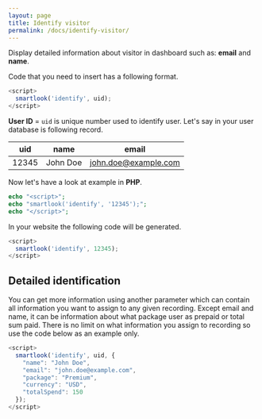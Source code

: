 ```yaml
---
layout: page
title: Identify visitor
permalink: /docs/identify-visitor/
---
```


Display detailed information about visitor in dashboard such as: **email** and **name**.

Code that you need to insert has a following format.

```javascript
<script>
  smartlook('identify', uid);
</script> 
```

**User ID** = `uid` is unique number used to identify user. Let's say in your user database is following record.

| uid | name | email |
|---|---|---|
| 12345 | John Doe | john.doe@example.com |

Now let's have a look at example in **PHP**.

```php
echo "<script>";
echo "smartlook('identify', '12345');";
echo "</script>";
```

In your website the following code will be generated.

```javascript
<script>
  smartlook('identify', 12345);
</script>
```

## Detailed identification

You can get more information using another parameter which can contain all information you want to assign to any given recording. Except email and name, it can be information about what package user as prepaid or total sum paid. There is no limit on what information you assign to recording so use the code below as an example only.

```javascript
<script>
  smartlook('identify', uid, {
    "name": "John Doe",
    "email": "john.doe@example.com",
    "package": "Premium",
    "currency": "USD",
    "totalSpend": 150
  });
</script>
```